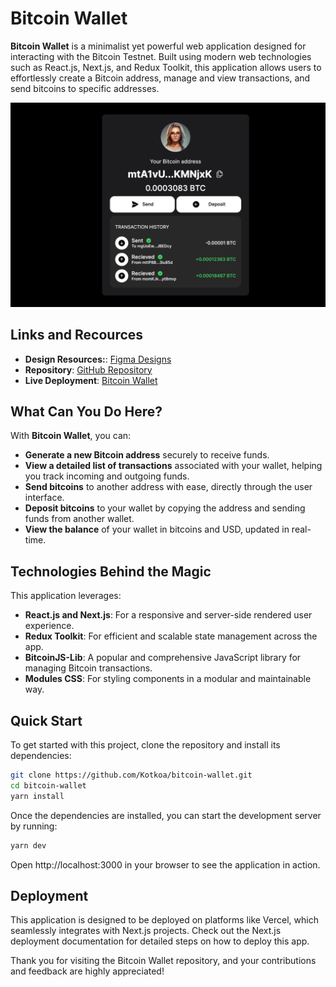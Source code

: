 # Bitcoin Wallet

**Bitcoin Wallet** is a minimalist yet powerful web application designed for interacting with the Bitcoin Testnet. Built using modern web technologies such as React.js, Next.js, and Redux Toolkit, this application allows users to effortlessly create a Bitcoin address, manage and view transactions, and send bitcoins to specific addresses.

![Bitcoin Wallet Screenshot](https://github.com/Kotkoa/bitcoin-wallet/blob/main/Screenshot%202024-04-29%20at%2021.55.40.png)

## Links and Recources

- **Design Resources:**: [Figma Designs](https://www.figma.com/file/yi9IptRTSWss5zF8ETC3u2/HH-Test-Bitcoin-Wallet?type=design&node-id=0-1&mode=design)
- **Repository**: [GitHub Repository](https://github.com/Kotkoa/bitcoin-wallet)
- **Live Deployment**: [Bitcoin Wallet](https://bitcoin-wallet-phi.vercel.app/)

## What Can You Do Here?

With **Bitcoin Wallet**, you can:

- **Generate a new Bitcoin address** securely to receive funds.
- **View a detailed list of transactions** associated with your wallet, helping you track incoming and outgoing funds.
- **Send bitcoins** to another address with ease, directly through the user interface.
- **Deposit bitcoins** to your wallet by copying the address and sending funds from another wallet.
- **View the balance** of your wallet in bitcoins and USD, updated in real-time.

## Technologies Behind the Magic

This application leverages:

- **React.js and Next.js**: For a responsive and server-side rendered user experience.
- **Redux Toolkit**: For efficient and scalable state management across the app.
- **BitcoinJS-Lib**: A popular and comprehensive JavaScript library for managing Bitcoin transactions.
- **Modules CSS**: For styling components in a modular and maintainable way.

## Quick Start

To get started with this project, clone the repository and install its dependencies:

```bash
git clone https://github.com/Kotkoa/bitcoin-wallet.git
cd bitcoin-wallet
yarn install
```

Once the dependencies are installed, you can start the development server by running:

```bash
yarn dev
```

Open http://localhost:3000 in your browser to see the application in action.

## Deployment

This application is designed to be deployed on platforms like Vercel, which seamlessly integrates with Next.js projects. Check out the Next.js deployment documentation for detailed steps on how to deploy this app.

Thank you for visiting the Bitcoin Wallet repository, and your contributions and feedback are highly appreciated!

